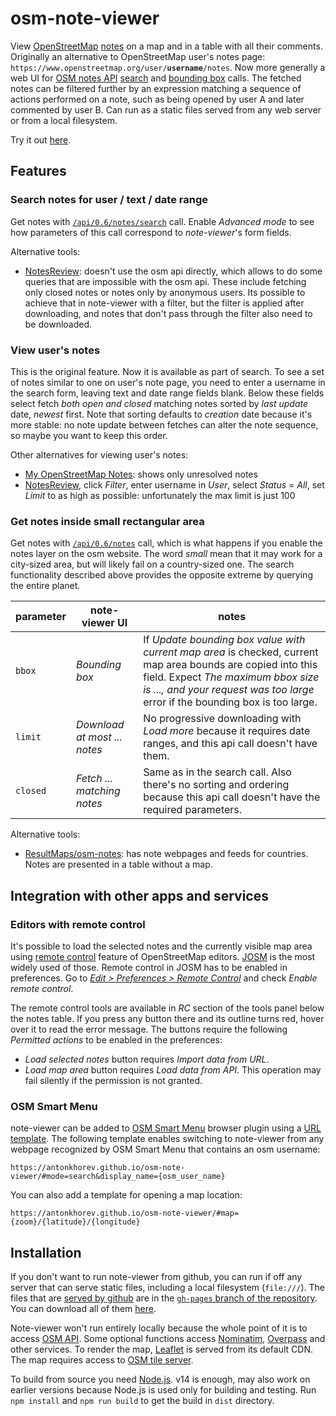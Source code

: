# osm-note-viewer

View [OpenStreetMap](https://www.openstreetmap.org/) [notes](https://wiki.openstreetmap.org/wiki/Notes) on a map and in a table with all their comments. Originally an alternative to OpenStreetMap user's notes page: `https://www.openstreetmap.org/user/`**`username`**`/notes`. Now more generally a web UI for [OSM notes API](https://wiki.openstreetmap.org/wiki/API_v0.6#Map_Notes_API) [search][api-search] and [bounding box][api-bbox] calls. The fetched notes can be filtered further by an expression matching a sequence of actions performed on a note, such as being opened by user A and later commented by user B. Can run as a static files served from any web server or from a local filesystem.

Try it out [here][github-host].

## Features

### Search notes for user / text / date range

Get notes with [`/api/0.6/notes/search`][api-search] call. Enable *Advanced mode* to see how parameters of this call correspond to *note-viewer*'s form fields.

Alternative tools:

- [NotesReview](https://ent8r.github.io/NotesReview/): doesn't use the osm api directly, which allows to do some queries that are impossible with the osm api. These include fetching only closed notes or notes only by anonymous users. Its possible to achieve that in note-viewer with a filter, but the filter is applied after downloading, and notes that don't pass through the filter also need to be downloaded.

### View user's notes

This is the original feature. Now it is available as part of search. To see a set of notes similar to one on user's note page, you need to enter a username in the search form, leaving text and date range fields blank. Below these fields select fetch *both open and closed* matching notes sorted by *last update* date, *newest* first. Note that sorting defaults to *creation* date because it's more stable: no note update between fetches can alter the note sequence, so maybe you want to keep this order.

Other alternatives for viewing user's notes:

- [My OpenStreetMap Notes](https://my-notes.osm-hr.org/): shows only unresolved notes
- [NotesReview](https://ent8r.github.io/NotesReview/), click *Filter*, enter username in *User*, select *Status* = *All*, set *Limit* to as high as possible: unfortunately the max limit is just 100

### Get notes inside small rectangular area

Get notes with [`/api/0.6/notes`][api-bbox] call, which is what happens if you enable the notes layer on the osm website. The word *small* mean that it may work for a city-sized area, but will likely fail on a country-sized one. The search functionality described above provides the opposite extreme by querying the entire planet.

| parameter | note-viewer UI | notes |
| --------- | -------------- | ----- |
| `bbox` | *Bounding box* | If *Update bounding box value with current map area* is checked, current map area bounds are copied into this field. Expect *The maximum bbox size is ..., and your request was too large* error if the bounding box is too large.
| `limit` | *Download at most ... notes* | No progressive downloading with *Load more* because it requires date ranges, and this api call doesn't have them.
| `closed` | *Fetch ... matching notes* | Same as in the search call. Also there's no sorting and ordering because this api call doesn't have the required parameters.

Alternative tools:

- [ResultMaps/osm-notes](https://resultmaps.neis-one.org/osm-notes): has note webpages and feeds for countries. Notes are presented in a table without a map.

## Integration with other apps and services

### Editors with remote control

It's possible to load the selected notes and the currently visible map area using [remote control](https://wiki.openstreetmap.org/wiki/JOSM/RemoteControl) feature of OpenStreetMap editors. [JOSM](https://wiki.openstreetmap.org/wiki/JOSM) is the most widely used of those. Remote control in JOSM has to be enabled in preferences. Go to [*Edit > Preferences > Remote Control*](https://josm.openstreetmap.de/wiki/Help/Preferences/RemoteControl) and check *Enable remote control*.

The remote control tools are available in *RC* section of the tools panel below the notes table. If you press any button there and its outline turns red, hover over it to read the error message. The buttons require the following *Permitted actions* to be enabled in the preferences:

- *Load selected notes* button requires *Import data from URL*.
- *Load map area* button requires *Load data from API*. This operation may fail silently if the permission is not granted.

### OSM Smart Menu

note-viewer can be added to [OSM Smart Menu](https://wiki.openstreetmap.org/wiki/OSM_Smart_Menu) browser plugin using a [URL template](https://wiki.openstreetmap.org/wiki/OSM_Smart_Menu#Advanced_method_to_add_new_links). The following template enables switching to note-viewer from any webpage recognized by OSM Smart Menu that contains an osm username:

    https://antonkhorev.github.io/osm-note-viewer/#mode=search&display_name={osm_user_name}

You can also add a template for opening a map location:

    https://antonkhorev.github.io/osm-note-viewer/#map={zoom}/{latitude}/{longitude}

## Installation

If you don't want to run note-viewer from github, you can run if off any server that can serve static files, including a local filesystem (`file:///`). The files that are [served by github][github-host] are in the [`gh-pages` branch of the repository](https://github.com/AntonKhorev/osm-note-viewer/tree/gh-pages). You can download all of them [here](https://github.com/AntonKhorev/osm-note-viewer/archive/refs/heads/gh-pages.zip).

Note-viewer won't run entirely locally because the whole point of it is to access [OSM API](https://wiki.openstreetmap.org/wiki/API_v0.6). Some optional functions access [Nominatim](https://wiki.openstreetmap.org/wiki/Nominatim), [Overpass](https://wiki.openstreetmap.org/wiki/Overpass_API) and other services. To render the map, [Leaflet](https://leafletjs.com/) is served from its default CDN. The map requires access to [OSM tile server](https://wiki.openstreetmap.org/wiki/Tile_servers).

To build from source you need [Node.js](https://nodejs.org/). v14 is enough, may also work on earlier versions because Node.js is used only for building and testing. Run `npm install` and `npm run build` to get the build in `dist` directory.

[github-host]: https://antonkhorev.github.io/osm-note-viewer/
[api-search]: https://wiki.openstreetmap.org/wiki/API_v0.6#Search_for_notes:_GET_.2Fapi.2F0.6.2Fnotes.2Fsearch
[api-bbox]: https://wiki.openstreetmap.org/wiki/API_v0.6#Retrieving_notes_data_by_bounding_box:_GET_.2Fapi.2F0.6.2Fnotes
